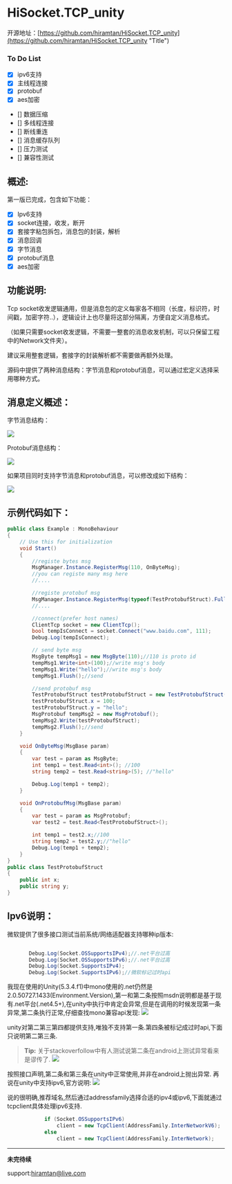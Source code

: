 # HiSocket.TCP_unity

开源地址：[https://github.com/hiramtan/HiSocket.TCP_unity](https://github.com/hiramtan/HiSocket.TCP_unity "Title")

### To Do List
- [x] ipv6支持
- [x] 主线程连接
- [x] protobuf
- [x] aes加密
- [] 数据压缩
- [] 多线程连接
- [] 断线重连
- [] 消息缓存队列
- [] 压力测试
- [] 兼容性测试


####
概述:
-------------
第一版已完成，包含如下功能：
- [x] Ipv6支持
- [x] socket连接，收发，断开
- [x] 套接字粘包拆包，消息包的封装，解析
- [x] 消息回调
- [x] 字节消息
- [x] protobuf消息
- [x] aes加密

##
功能说明:
-------------
Tcp socket收发逻辑通用，但是消息包的定义每家各不相同（长度，标识符，时间戳，加密字符..），逻辑设计上也尽量将这部分隔离，方便自定义消息格式。

（如果只需要socket收发逻辑，不需要一整套的消息收发机制，可以只保留工程中的Network文件夹）。

建议采用整套逻辑，套接字的封装解析都不需要做再额外处理。

源码中提供了两种消息结构：字节消息和protobuf消息，可以通过宏定义选择采用哪种方式。

###
消息定义概述：
-------------

字节消息结构：

[![](https://www.jianguoyun.com/c/tblv2/COmtGRIgbdszrF3pQVKxcBXHFtJCAAjMZ22QHGlArwordjW3QTw/X_RfMWs150E/l)](https://www.jianguoyun.com/c/tblv2/COmtGRIgbdszrF3pQVKxcBXHFtJCAAjMZ22QHGlArwordjW3QTw/X_RfMWs150E/l)

Protobuf消息结构：

[![](https://www.jianguoyun.com/c/tblv2/COmtGRIgqVeYu7ZTezVAKwzi9znjRGARMA5LLCsueK7j2XqLJxw/KuwlXPbvIxU/l)](https://www.jianguoyun.com/c/tblv2/COmtGRIgqVeYu7ZTezVAKwzi9znjRGARMA5LLCsueK7j2XqLJxw/KuwlXPbvIxU/l)

如果项目同时支持字节消息和protobuf消息，可以修改成如下结构：

[![](https://www.jianguoyun.com/c/tblv2/COmtGRIgq7KVqXeEEsrFQ--TRP4i5_P8-f0OmTfSpX-3JUlpUaw/kbyhEehcPuE/l)](https://www.jianguoyun.com/c/tblv2/COmtGRIgq7KVqXeEEsrFQ--TRP4i5_P8-f0OmTfSpX-3JUlpUaw/kbyhEehcPuE/l)

##
示例代码如下：
-------------
``` C#
public class Example : MonoBehaviour
{
    // Use this for initialization
    void Start()
    {
        //registe bytes msg
        MsgManager.Instance.RegisterMsg(110, OnByteMsg);
        //you can registe many msg here
        //....

        //registe protobuf msg
        MsgManager.Instance.RegisterMsg(typeof(TestProtobufStruct).FullName, OnProtobufMsg);
        //....

        //connect(prefer host names)
        ClientTcp socket = new ClientTcp();
        bool tempIsConnect = socket.Connect("www.baidu.com", 111);
        Debug.Log(tempIsConnect);

        // send byte msg
        MsgByte tempMsg1 = new MsgByte(110);//110 is proto id
        tempMsg1.Write<int>(100);//write msg's body
        tempMsg1.Write("hello");//write msg's body
        tempMsg1.Flush();//send

        //send protobuf msg
        TestProtobufStruct testProtobufStruct = new TestProtobufStruct();
        testProtobufStruct.x = 100;
        testProtobufStruct.y = "hello";
        MsgProtobuf tempMsg2 = new MsgProtobuf();
        tempMsg2.Write(testProtobufStruct);
        tempMsg2.Flush();//send
    }

    void OnByteMsg(MsgBase param)
    {
        var test = param as MsgByte;
        int temp1 = test.Read<int>(); //100
        string temp2 = test.Read<string>(5); //"hello"

        Debug.Log(temp1 + temp2);
    }

    void OnProtobufMsg(MsgBase param)
    {
        var test = param as MsgProtobuf;
        var test2 = test.Read<TestProtobufStruct>();

        int temp1 = test2.x;//100
        string temp2 = test2.y;//"hello"
        Debug.Log(temp1 + temp2);
    }
}
public class TestProtobufStruct
{
    public int x;
    public string y;
}
 ```

###
Ipv6说明：
-------------
微软提供了很多接口测试当前系统/网络适配器支持哪种ip版本:
``` C#

       Debug.Log(Socket.OSSupportsIPv4);//.net平台过高       
       Debug.Log(Socket.OSSupportsIPv6);//.net平台过高       
       Debug.Log(Socket.SupportsIPv4);       
       Debug.Log(Socket.SupportsIPv6);//微软标记过时api
 ```
我现在使用的Unity(5.3.4.f1)中mono使用的.net仍然是2.0.50727.1433(Environment.Version),第一和第二条按照msdn说明都是基于现有.net平台(.net4.5+),在unity中执行中肯定会异常,但是在调用的时候发现第一条异常,第二条执行正常,仔细查找mono兼容api发现:
[![](https://www.jianguoyun.com/c/tblv2/COmtGRIgIhsNVNmQJOnqh-5fxsoqJg4ZYzThWJcT80ZD_YkuNiE/PmoV7fRYz48/l)](https://www.jianguoyun.com/c/tblv2/COmtGRIgIhsNVNmQJOnqh-5fxsoqJg4ZYzThWJcT80ZD_YkuNiE/PmoV7fRYz48/l)

unity对第二第三第四都提供支持,唯独不支持第一条.第四条被标记成过时api,下面只说明第二第三条.
> **Tip:** 关于stackoverfollow中有人测试说第二条在android上测试异常看来是谬传了.
[![](https://www.jianguoyun.com/c/tblv2/COmtGRIgeezwxWjXTpQfRdVIoucyUw_INzGUp9TKx1AE_qDY1pI/uJwDA7a3Ms4/l)](https://www.jianguoyun.com/c/tblv2/COmtGRIgeezwxWjXTpQfRdVIoucyUw_INzGUp9TKx1AE_qDY1pI/uJwDA7a3Ms4/l)

按照接口声明,第二条和第三条在unity中正常使用,并非在android上抛出异常.
再说在unity中支持ipv6,官方说明:
[![](https://www.jianguoyun.com/c/tblv2/COqtGRIgIoI4dDKtJzGPHGTEbw1xrn1KLz5DfCadel7_nIIIZkI/AYnZ-rtx3Y4/l)](https://www.jianguoyun.com/c/tblv2/COqtGRIgIoI4dDKtJzGPHGTEbw1xrn1KLz5DfCadel7_nIIIZkI/AYnZ-rtx3Y4/l)

说的很明确,推荐域名,然后通过addressfamily选择合适的ipv4或ipv6,下面就通过tcpclient具体处理ipv6支持.
``` c#
            if (Socket.OSSupportsIPv6)
                client = new TcpClient(AddressFamily.InterNetworkV6);
            else
                client = new TcpClient(AddressFamily.InterNetwork);
```



***********
**未完待续**


support:hiramtan@live.com
